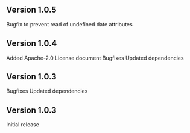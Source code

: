 ## Version 1.0.5

Bugfix to prevent read of undefined date attributes

## Version 1.0.4

Added Apache-2.0 License document
Bugfixes
Updated dependencies

## Version 1.0.3

Bugfixes
Updated dependencies

## Version 1.0.3

Initial release
